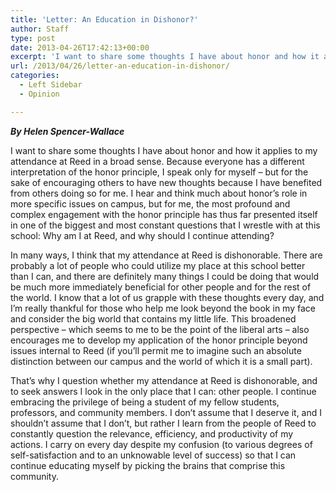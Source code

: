 ```yaml
---
title: 'Letter: An Education in Dishonor?'
author: Staff
type: post
date: 2013-04-26T17:42:13+00:00
excerpt: 'I want to share some thoughts I have about honor and how it applies to my attendance at Reed in a broad sense. Because everyone has a different interpretation of the honor principle, I speak only for myself - but for the sake of encouraging others to have new thoughts because I have benefited from others doing so for me. I hear and think much about honor’s role in more specific issues on campus, but for me, the most profound and complex engagement with the honor principle has thus far presented itself in one of the biggest and most constant questions that I wrestle with at this school: Why am I at Reed, and why should I continue attending?'
url: /2013/04/26/letter-an-education-in-dishonor/
categories:
  - Left Sidebar
  - Opinion

---
```

_**By Helen Spencer-Wallace**_

I want to share some thoughts I have about honor and how it applies to my attendance at Reed in a broad sense. Because everyone has a different interpretation of the honor principle, I speak only for myself &#8211; but for the sake of encouraging others to have new thoughts because I have benefited from others doing so for me. I hear and think much about honor’s role in more specific issues on campus, but for me, the most profound and complex engagement with the honor principle has thus far presented itself in one of the biggest and most constant questions that I wrestle with at this school: Why am I at Reed, and why should I continue attending?

In many ways, I think that my attendance at Reed is dishonorable. There are probably a lot of people who could utilize my place at this school better than I can, and there are definitely many things I could be doing that would be much more immediately beneficial for other people and for the rest of the world. I know that a lot of us grapple with these thoughts every day, and I’m really thankful for those who help me look beyond the book in my face and consider the big world that contains my little life. This broadened perspective &#8211; which seems to me to be the point of the liberal arts &#8211; also encourages me to develop my application of the honor principle beyond issues internal to Reed (if you’ll permit me to imagine such an absolute distinction between our campus and the world of which it is a small part).

That’s why I question whether my attendance at Reed is dishonorable, and to seek answers I look in the only place that I can: other people. I continue embracing the privilege of being a student of my fellow students, professors, and community members. I don’t assume that I deserve it, and I shouldn’t assume that I don’t, but rather I learn from the people of Reed to constantly question the relevance, efficiency, and productivity of my actions. I carry on every day despite my confusion (to various degrees of self-satisfaction and to an unknowable level of success) so that I can continue educating myself by picking the brains that comprise this community.